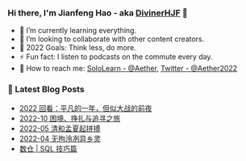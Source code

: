 ### Hi there, I'm Jianfeng Hao - aka [DivinerHJF](https://aetherhjf.netlify.app/) 👋

- 🌱 I’m currently learning everything.
- 👯 I’m looking to collaborate with other content creators.
- 🥅 2022 Goals: Think less, do more.
- ⚡ Fun fact: I listen to podcasts on the commute every day.
- 💌 How to reach me: [SoloLearn - @Aether](https://www.sololearn.com/Profile/17928857), [Twitter - @Aether2022](https://twitter.com/Aether2022)

### 📕 Latest Blog Posts
<!-- BLOG-POST-LIST:START -->
- [2022 回看：平凡的一年，但似大战的前夜](https://aetherhjf.com/2022/11/2022-annual/)
- [2022-10 困境、挣扎与追寻之旅](https://aetherhjf.com/2022/10/2022-10/)
- [2022-05 清和孟夏起拼搏](https://aetherhjf.com/2022/05/2022-05/)
- [2022-04 无拘泠冽异乡灵](https://aetherhjf.com/2022/04/2022-04/)
- [数仓 | SQL 技巧篇](https://aetherhjf.com/2022/04/sql-tips/)
<!-- BLOG-POST-LIST:END -->
